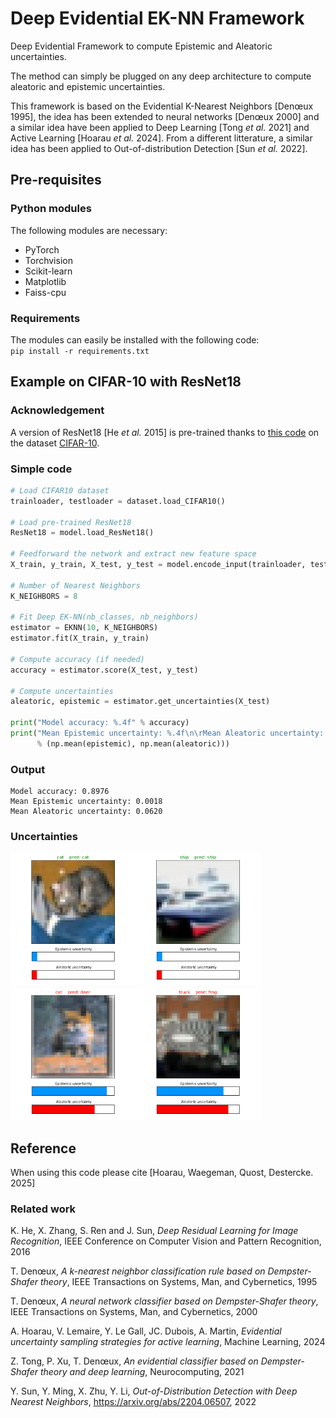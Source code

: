 # Deep Evidential EK-NN Framework
Deep Evidential Framework to compute Epistemic and Aleatoric uncertainties.  

The method can simply be plugged on any deep architecture to compute aleatoric and epistemic uncertainties.  

This framework is based on the Evidential K-Nearest Neighbors [Denœux 1995], the idea has been extended to neural networks [Denœux 2000] and a similar idea have been applied to Deep Learning [Tong _et al._ 2021] and Active Learning [Hoarau _et al._ 2024]. From a different litterature, a similar idea has been applied to Out-of-distribution Detection [Sun _et al._ 2022].

## Pre-requisites

### Python modules

The following modules are necessary:
- PyTorch
- Torchvision
- Scikit-learn
- Matplotlib
- Faiss-cpu

### Requirements

The modules can easily be installed with the following code:  
```pip install -r requirements.txt```

## Example on CIFAR-10 with ResNet18

### Acknowledgement

A version of ResNet18 [He _et al._ 2015] is pre-trained thanks to [this code](https://github.com/kuangliu/pytorch-cifar) on the dataset [CIFAR-10](https://www.cs.toronto.edu/~kriz/cifar.html).

### Simple code

```python
# Load CIFAR10 dataset
trainloader, testloader = dataset.load_CIFAR10()

# Load pre-trained ResNet18
ResNet18 = model.load_ResNet18()

# Feedforward the network and extract new feature space
X_train, y_train, X_test, y_test = model.encode_input(trainloader, testloader, ResNet18)

# Number of Nearest Neighbors
K_NEIGHBORS = 8

# Fit Deep EK-NN(nb_classes, nb_neighbors)
estimator = EKNN(10, K_NEIGHBORS)
estimator.fit(X_train, y_train)

# Compute accuracy (if needed)
accuracy = estimator.score(X_test, y_test)

# Compute uncertainties
aleatoric, epistemic = estimator.get_uncertainties(X_test)

print("Model accuracy: %.4f" % accuracy)
print("Mean Epistemic uncertainty: %.4f\n\rMean Aleatoric uncertainty: %.4f" 
      % (np.mean(epistemic), np.mean(aleatoric)))
```

### Output

```
Model accuracy: 0.8976
Mean Epistemic uncertainty: 0.0018
Mean Aleatoric uncertainty: 0.0620
```

### Uncertainties

<img src="images/fig1.png" alt="fig1" width="200" /><img src="images/fig2.png" alt="fig2" width="200" />  
<img src="images/fig3.png" alt="fig3" width="200" /><img src="images/fig4.png" alt="fig4" width="200" />


## Reference

When using this code please cite [Hoarau, Waegeman, Quost, Destercke. 2025]

### Related work

K. He, X. Zhang, S. Ren and J. Sun, _Deep Residual Learning for Image Recognition_, IEEE Conference on Computer Vision and Pattern Recognition, 2016

T. Denœux, _A k-nearest neighbor classification rule based on Dempster-Shafer theory_,  IEEE Transactions on Systems, Man, and Cybernetics, 1995

T. Denœux, _A neural network classifier based on Dempster-Shafer theory_, IEEE Transactions on Systems, Man, and Cybernetics, 2000

A. Hoarau, V. Lemaire, Y. Le Gall, JC. Dubois, A. Martin, _Evidential uncertainty sampling strategies for active learning_, Machine Learning, 2024

Z. Tong, P. Xu, T. Denœux, _An evidential classifier based on Dempster-Shafer theory and deep learning_, Neurocomputing, 2021

Y. Sun, Y. Ming, X. Zhu, Y. Li, _Out-of-Distribution Detection with Deep Nearest Neighbors_, https://arxiv.org/abs/2204.06507, 2022
